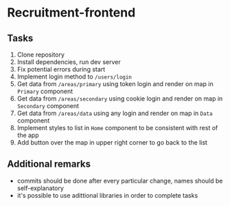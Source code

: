 # Recruitment-frontend

## Tasks
1. Clone repository
1. Install dependencies, run dev server
1. Fix potential errors during start
1. Implement login method to `/users/login`
1. Get data from `/areas/primary` using token login and render on map in `Primary` component
1. Get data from `/areas/secondary` using cookie login and render on map in `Secondary` component
1. Get data from `/areas/data` using any login and render on map in `Data` component
1. Implement styles to list in `Home` component to be consistent with rest of the app
1. Add button over the map in upper right corner to go back to the list

## Additional remarks
- commits should be done after every particular change, names should be self-explanatory
- it's possible to use adittional libraries in order to complete tasks